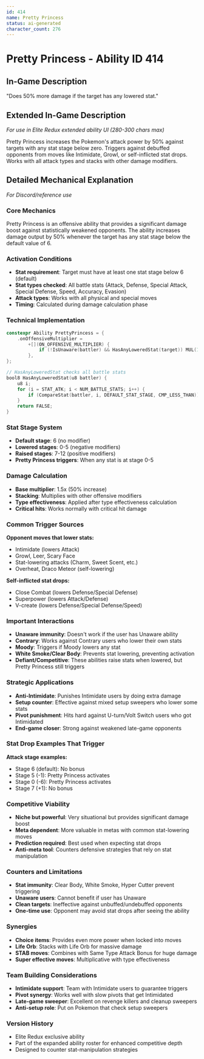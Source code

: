 ```yaml
---
id: 414
name: Pretty Princess
status: ai-generated
character_count: 276
---
```


# Pretty Princess - Ability ID 414

## In-Game Description
"Does 50% more damage if the target has any lowered stat."

## Extended In-Game Description
*For use in Elite Redux extended ability UI (280-300 chars max)*

Pretty Princess increases the Pokemon's attack power by 50% against targets with any stat stage below zero. Triggers against debuffed opponents from moves like Intimidate, Growl, or self-inflicted stat drops. Works with all attack types and stacks with other damage modifiers.

## Detailed Mechanical Explanation
*For Discord/reference use*

### Core Mechanics
Pretty Princess is an offensive ability that provides a significant damage boost against statistically weakened opponents. The ability increases damage output by 50% whenever the target has any stat stage below the default value of 6.

### Activation Conditions
- **Stat requirement**: Target must have at least one stat stage below 6 (default)
- **Stat types checked**: All battle stats (Attack, Defense, Special Attack, Special Defense, Speed, Accuracy, Evasion)
- **Attack types**: Works with all physical and special moves
- **Timing**: Calculated during damage calculation phase

### Technical Implementation
```c
constexpr Ability PrettyPrincess = {
    .onOffensiveMultiplier =
        +[](ON_OFFENSIVE_MULTIPLIER) {
            if (!IsUnaware(battler) && HasAnyLoweredStat(target)) MUL(1.5);
        },
};

// HasAnyLoweredStat checks all battle stats
bool8 HasAnyLoweredStat(u8 battler) {
    u8 i;
    for (i = STAT_ATK; i < NUM_BATTLE_STATS; i++) {
        if (CompareStat(battler, i, DEFAULT_STAT_STAGE, CMP_LESS_THAN)) return TRUE;
    }
    return FALSE;
}
```

### Stat Stage System
- **Default stage**: 6 (no modifier)
- **Lowered stages**: 0-5 (negative modifiers)
- **Raised stages**: 7-12 (positive modifiers)
- **Pretty Princess triggers**: When any stat is at stage 0-5

### Damage Calculation
- **Base multiplier**: 1.5x (50% increase)
- **Stacking**: Multiplies with other offensive modifiers
- **Type effectiveness**: Applied after type effectiveness calculation
- **Critical hits**: Works normally with critical hit damage

### Common Trigger Sources
**Opponent moves that lower stats:**
- Intimidate (lowers Attack)
- Growl, Leer, Scary Face
- Stat-lowering attacks (Charm, Sweet Scent, etc.)
- Overheat, Draco Meteor (self-lowering)

**Self-inflicted stat drops:**
- Close Combat (lowers Defense/Special Defense)
- Superpower (lowers Attack/Defense)
- V-create (lowers Defense/Special Defense/Speed)

### Important Interactions
- **Unaware immunity**: Doesn't work if the user has Unaware ability
- **Contrary**: Works against Contrary users who lower their own stats
- **Moody**: Triggers if Moody lowers any stat
- **White Smoke/Clear Body**: Prevents stat lowering, preventing activation
- **Defiant/Competitive**: These abilities raise stats when lowered, but Pretty Princess still triggers

### Strategic Applications
- **Anti-Intimidate**: Punishes Intimidate users by doing extra damage
- **Setup counter**: Effective against mixed setup sweepers who lower some stats
- **Pivot punishment**: Hits hard against U-turn/Volt Switch users who got Intimidated
- **End-game closer**: Strong against weakened late-game opponents

### Stat Drop Examples That Trigger
**Attack stage examples:**
- Stage 6 (default): No bonus
- Stage 5 (-1): Pretty Princess activates
- Stage 0 (-6): Pretty Princess activates
- Stage 7 (+1): No bonus

### Competitive Viability
- **Niche but powerful**: Very situational but provides significant damage boost
- **Meta dependent**: More valuable in metas with common stat-lowering moves
- **Prediction required**: Best used when expecting stat drops
- **Anti-meta tool**: Counters defensive strategies that rely on stat manipulation

### Counters and Limitations
- **Stat immunity**: Clear Body, White Smoke, Hyper Cutter prevent triggering
- **Unaware users**: Cannot benefit if user has Unaware
- **Clean targets**: Ineffective against unbuffed/undebuffed opponents  
- **One-time use**: Opponent may avoid stat drops after seeing the ability

### Synergies
- **Choice items**: Provides even more power when locked into moves
- **Life Orb**: Stacks with Life Orb for massive damage
- **STAB moves**: Combines with Same Type Attack Bonus for huge damage
- **Super effective moves**: Multiplicative with type effectiveness

### Team Building Considerations
- **Intimidate support**: Team with Intimidate users to guarantee triggers
- **Pivot synergy**: Works well with slow pivots that get Intimidated
- **Late-game sweeper**: Excellent on revenge killers and cleanup sweepers
- **Anti-setup role**: Put on Pokemon that check setup sweepers

### Version History
- Elite Redux exclusive ability
- Part of the expanded ability roster for enhanced competitive depth
- Designed to counter stat-manipulation strategies